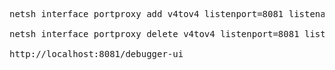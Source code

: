 <pre>
netsh interface portproxy add v4tov4 listenport=8081 listenaddress=127.0.0.1 connectport=8081 connectaddress=54.183.177.64

netsh interface portproxy delete v4tov4 listenport=8081 listenaddress=127.0.0.1

http://localhost:8081/debugger-ui
</pre>